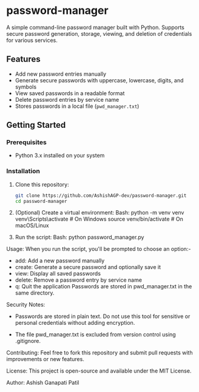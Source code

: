 # password-manager
A simple command-line password manager built with Python. Supports secure password generation, storage, viewing, and deletion of credentials for various services.

## Features

- Add new password entries manually
- Generate secure passwords with uppercase, lowercase, digits, and symbols
- View saved passwords in a readable format
- Delete password entries by service name
- Stores passwords in a local file (`pwd_manager.txt`)

## Getting Started

### Prerequisites

- Python 3.x installed on your system

### Installation

1. Clone this repository:
   ```bash
   git clone https://github.com/AshishAGP-dev/password-manager.git
   cd password-manager

2. (Optional) Create a virtual environment:
    Bash:
    python -m venv venv
    venv\Scripts\activate  # On Windows
    source venv/bin/activate  # On macOS/Linux

3. Run the script:
    Bash:
    python password_manager.py

Usage:
When you run the script, you'll be prompted to choose an option:- 

- add: Add a new password manually
- create: Generate a secure password and optionally save it
- view: Display all saved passwords
- delete: Remove a password entry by service name
- q: Quit the application
Passwords are stored in pwd_manager.txt in the same directory.

Security Notes:
- Passwords are stored in plain text. Do not use this tool for sensitive or personal credentials without adding encryption.

- The file pwd_manager.txt is excluded from version control using .gitignore.

Contributing:
Feel free to fork this repository and submit pull requests with improvements or new features.

License:
This project is open-source and available under the MIT License.

Author:
Ashish Ganapati Patil
